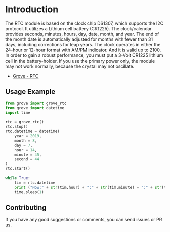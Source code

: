 # Introduction
The RTC module is based on the clock chip DS1307, which supports the I2C protocol. It utilizes a Lithium cell battery (CR1225). The clock/calendar provides seconds, minutes, hours, day, date, month, and year. The end of the month date is automatically adjusted for months with fewer than 31 days, including corrections for leap years. The clock operates in either the 24-hour or 12-hour format with AM/PM indicator. And it is valid up to 2100. In order to gain a robust performance, you must put a 3-Volt CR1225 lithium cell in the battery-holder. If you use the primary power only, the module may not work normally, because the crystal may not oscillate.


- [Grove - RTC](https://www.seeedstudio.com/Grove-RTC-p-758.html)

## Usage Example

```python
from grove import grove_rtc
from grove import datetime
import time

rtc = grove_rtc()
rtc.stop()
rtc.datetime = datetime(
    year = 2019, 
    month = 8, 
    day = 7, 
    hour = 14, 
    minute = 45, 
    second = 44
)
rtc.start()

while True:
    tim = rtc.datetime
    print ("Now:" + str(tim.hour) + ":" + str(tim.minute) + ":" + str(tim.second))
    time.sleep(1)

```
## Contributing

If you have any good suggestions or comments, you can send issues or PR us.
